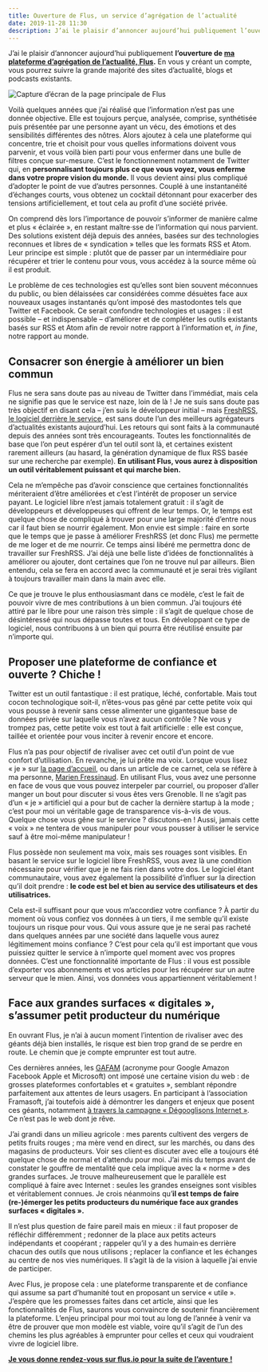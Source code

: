 ```yaml
---
title: Ouverture de Flus, un service d’agrégation de l’actualité
date: 2019-11-28 11:30
description: J’ai le plaisir d’annoncer aujourd’hui publiquement l’ouverture de ma plateforme d’agrégation de l’actualité, Flus. En vous y créant un compte, vous pourrez suivre la grande majorité des sites d’actualité, blogs et podcasts existants.
---
```


J’ai le plaisir d’annoncer aujourd’hui publiquement **l’ouverture de [ma
plateforme d’agrégation de l’actualité, Flus](https://flus.io).** En vous y
créant un compte, vous pourrez suivre la grande majorité des sites d’actualité,
blogs et podcasts existants.

![Capture d’écran de la page principale de Flus](images/flus-screenshot.png)

Voilà quelques années que j’ai réalisé que l’information n’est pas une donnée
objective. Elle est toujours perçue, analysée, comprise, synthétisée puis
présentée par une personne ayant un vécu, des émotions et des sensibilités
différentes des nôtres. Alors ajoutez à cela une plateforme qui concentre, trie
et choisit pour vous quelles informations doivent vous parvenir, et vous voilà
bien parti pour vous enfermer dans une bulle de filtres conçue sur-mesure.
C’est le fonctionnement notamment de Twitter qui, en **personnalisant toujours
plus ce que vous voyez, vous enferme dans votre propre vision du monde.** Il
vous devient ainsi plus compliqué d’adopter le point de vue d’autres personnes.
Couplé à une instantanéité d’échanges courts, vous obtenez un cocktail
détonnant pour exacerber des tensions artificiellement, et tout cela au profit
d’une société privée.

On comprend dès lors l’importance de pouvoir s’informer de manière calme et
plus « éclairée », en restant maître·sse de l’information qui nous parvient.
Des solutions existent déjà depuis des années, basées sur des technologies
reconnues et libres de « syndication » telles que les formats <abbr>RSS</abbr>
et Atom. Leur principe est simple : plutôt que de passer par un intermédiaire
pour récupérer et trier le contenu pour vous, vous accédez à la source même où
il est produit.

Le problème de ces technologies est qu’elles sont bien souvent méconnues du
public, ou bien délaissées car considérées comme désuètes face aux nouveaux
usages instantanés qu’ont imposé des mastodontes tels que Twitter et Facebook.
Ce serait confondre technologies et usages : il est possible – et
indispensable – d’améliorer et de compléter les outils existants basés sur
<abbr>RSS</abbr> et Atom afin de revoir notre rapport à l’information et,
<em lang="la">in fine</em>, notre rapport au monde.

## Consacrer son énergie à améliorer un bien commun

Flus ne sera sans doute pas au niveau de Twitter dans l’immédiat, mais cela ne
signifie pas que le service est naze, loin de là ! Je ne suis sans doute pas
très objectif en disant cela – j’en suis le développeur initial – mais
[FreshRSS, le logiciel derrière le service](https://freshrss.org), est sans
doute l’un des meilleurs agrégateurs d’actualités existants aujourd’hui. Les
retours qui sont faits à la communauté depuis des années sont très
encourageants. Toutes les fonctionnalités de base que l’on peut espérer d’un
tel outil sont là, et certaines existent rarement ailleurs (au hasard, la
génération dynamique de flux <abbr>RSS</abbr> basée sur une recherche par
exemple). **En utilisant Flus, vous aurez à disposition un outil véritablement
puissant et qui marche bien.**

Cela ne m’empêche pas d’avoir conscience que certaines fonctionnalités
mériteraient d’être améliorées et c’est l’intérêt de proposer un service
payant. Le logiciel libre n’est jamais totalement gratuit : il s’agit de
développeurs et développeuses qui offrent de leur temps. Or, le temps est
quelque chose de compliqué à trouver pour une large majorité d’entre nous car
il faut bien se nourrir également. Mon envie est simple : faire en sorte que le
temps que je passe à améliorer FreshRSS (et donc Flus) me permette de me loger
et de me nourrir. Ce temps ainsi libéré me permettra donc de travailler sur
FreshRSS. J’ai déjà une belle liste d’idées de fonctionnalités à améliorer ou
ajouter, dont certaines que l’on ne trouve nul par ailleurs. Bien entendu, cela
se fera en accord avec la communauté et je serai très vigilant à toujours
travailler main dans la main avec elle.

Ce que je trouve le plus enthousiasmant dans ce modèle, c’est le fait de
pouvoir vivre de mes contributions à un bien commun. J’ai toujours été attiré
par le libre pour une raison très simple : il s’agit de quelque chose de
désintéressé qui nous dépasse toutes et tous. En développant ce type de
logiciel, nous contribuons à un bien qui pourra être réutilisé ensuite par
n’importe qui.

## Proposer une plateforme de confiance et ouverte ? Chiche !

Twitter est un outil fantastique : il est pratique, léché, confortable. Mais
tout cocon technologique soit-il, n’êtes-vous pas gêné par cette petite voix
qui vous pousse à revenir sans cesse alimenter une gigantesque base de données
privée sur laquelle vous n’avez aucun contrôle ? Ne vous y trompez pas, cette
petite voix est tout à fait artificielle : elle est conçue, taillée et orientée
pour vous inciter à revenir encore et encore.

Flus n’a pas pour objectif de rivaliser avec cet outil d’un point de vue
confort d’utilisation. En revanche, je lui prête ma voix. Lorsque vous lisez
« je » sur [la page d’accueil](https://flus.io), ou dans un article de ce
carnet, cela se réfère à ma personne, [Marien Fressinaud](https://marienfressinaud.fr).
En utilisant Flus, vous avez une personne en face de vous que vous pouvez
interpeler par courriel, ou proposer d’aller manger un bout pour discuter si
vous êtes vers Grenoble. Il ne s’agit pas d’un « je » artificiel qui a pour but
de cacher la dernière startup à la mode ; c’est pour moi un véritable gage de
transparence vis-à-vis de vous. Quelque chose vous gêne sur le service ?
discutons-en ! Aussi, jamais cette « voix » ne tentera de vous manipuler pour
vous pousser à utiliser le service sauf à être moi-même manipulateur !

Flus possède non seulement ma voix, mais ses rouages sont visibles. En basant
le service sur le logiciel libre FreshRSS, vous avez là une condition
nécessaire pour vérifier que je ne fais rien dans votre dos. Le logiciel étant
communautaire, vous avez également la possibilité d’influer sur la direction
qu’il doit prendre : **le code est bel et bien au service des utilisateurs et
des utilisatrices.**

Cela est-il suffisant pour que vous m’accordiez votre confiance ? À partir du
moment où vous confiez vos données à un tiers, il me semble qu’il existe
toujours un risque pour vous. Qui vous assure que je ne serai pas racheté dans
quelques années par une société dans laquelle vous aurez légitimement moins
confiance ? C’est pour cela qu’il est important que vous puissiez quitter le
service à n’importe quel moment avec vos propres données. C’est une
fonctionnalité importante de Flus : il vous est possible d’exporter vos
abonnements et vos articles pour les récupérer sur un autre serveur que le
mien. Ainsi, vos données vous appartiennent véritablement !

## Face aux grandes surfaces « digitales », s’assumer petit producteur du numérique

En ouvrant Flus, je n’ai à aucun moment l’intention de rivaliser avec des
géants déjà bien installés, le risque est bien trop grand de se perdre en
route. Le chemin que je compte emprunter est tout autre.

Ces dernières années, les [<abbr>GAFAM</abbr>](https://fr.wikipedia.org/wiki/GAFAM)
(acronyme pour Google Amazon Facebook Apple et Microsoft) ont imposé une
certaine vision du web : de grosses plateformes confortables et « gratuites »,
semblant répondre parfaitement aux attentes de leurs usagers. En participant à
l’association Framasoft, j’ai toutefois aidé à démontrer les dangers et enjeux
que posent ces géants, notamment [à travers la campagne « Dégooglisons
Internet »](https://degooglisons-internet.org/fr/#enjeux). Ce n’est pas le web
dont je rêve.

J’ai grandi dans un milieu agricole : mes parents cultivent des vergers de
petits fruits rouges ; ma mère vend en direct, sur les marchés, ou dans des
magasins de producteurs. Voir ses client·es discuter avec elle a toujours été
quelque chose de normal et d’attendu pour moi. J’ai mis du temps avant de
constater le gouffre de mentalité que cela implique avec la « norme » des
grandes surfaces. Je trouve malheureusement que le parallèle est compliqué à
faire avec Internet : seules les grandes enseignes sont visibles et
véritablement connues. Je crois néanmoins qu’**il est temps de faire
(re-)émerger les petits producteurs du numérique face aux grandes surfaces
« digitales ».**

Il n’est plus question de faire pareil mais en mieux : il faut proposer de
réfléchir différemment ; redonner de la place aux petits acteurs indépendants
et coopérant ; rappeler qu’il y a des humain·es derrière chacun des outils que
nous utilisons ; replacer la confiance et les échanges au centre de nos vies
numériques. Il s’agit là de la vision à laquelle j’ai envie de participer.

Avec Flus, je propose cela : une plateforme transparente et de confiance qui
assume sa part d’humanité tout en proposant un service « utile ». J’espère que
les promesses faites dans cet article, ainsi que les fonctionnalités de Flus,
saurons vous convaincre de soutenir financièrement la plateforme. L’enjeu
principal pour moi tout au long de l’année à venir va être de prouver que mon
modèle est viable, voire qu’il s’agit de l’un des chemins les plus agréables à
emprunter pour celles et ceux qui voudraient vivre de logiciel libre.

[**Je vous donne rendez-vous sur flus.io pour la suite de l’aventure !**](https://flus.io)
